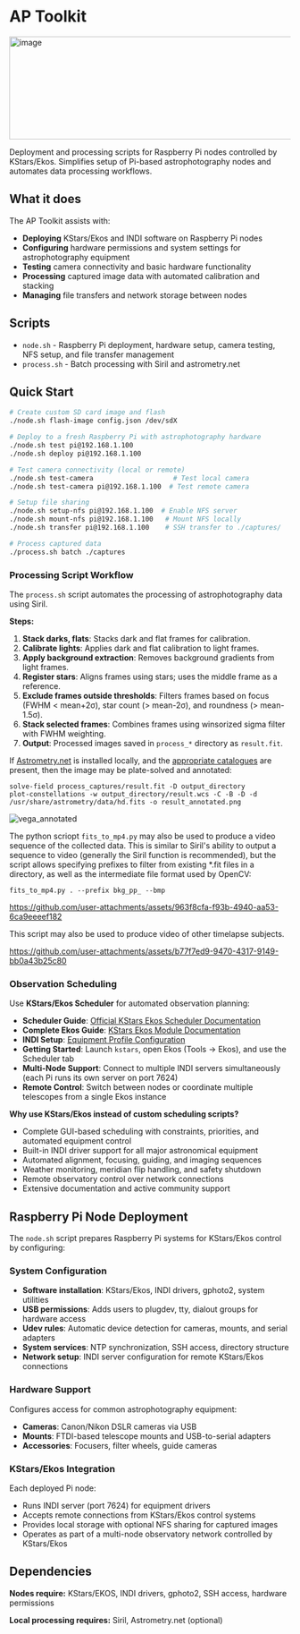# AP Toolkit
<img width="1023" height="184" alt="image" src="https://github.com/user-attachments/assets/30686937-5d7e-4f97-99aa-d04c38dbb27a" />

Deployment and processing scripts for Raspberry Pi nodes controlled by KStars/Ekos. Simplifies setup of Pi-based astrophotography nodes and automates data processing workflows.

## What it does

The AP Toolkit assists with:
- **Deploying** KStars/Ekos and INDI software on Raspberry Pi nodes
- **Configuring** hardware permissions and system settings for astrophotography equipment
- **Testing** camera connectivity and basic hardware functionality
- **Processing** captured image data with automated calibration and stacking
- **Managing** file transfers and network storage between nodes

## Scripts

- `node.sh` - Raspberry Pi deployment, hardware setup, camera testing, NFS setup, and file transfer management
- `process.sh` - Batch processing with Siril and astrometry.net

## Quick Start

```bash
# Create custom SD card image and flash
./node.sh flash-image config.json /dev/sdX

# Deploy to a fresh Raspberry Pi with astrophotography hardware
./node.sh test pi@192.168.1.100
./node.sh deploy pi@192.168.1.100

# Test camera connectivity (local or remote)
./node.sh test-camera                    # Test local camera
./node.sh test-camera pi@192.168.1.100  # Test remote camera

# Setup file sharing
./node.sh setup-nfs pi@192.168.1.100  # Enable NFS server
./node.sh mount-nfs pi@192.168.1.100   # Mount NFS locally
./node.sh transfer pi@192.168.1.100    # SSH transfer to ./captures/

# Process captured data
./process.sh batch ./captures
```

### Processing Script Workflow

The `process.sh` script automates the processing of astrophotography data using Siril.

**Steps:**
1. **Stack darks, flats**: Stacks dark and flat frames for calibration.
2. **Calibrate lights**: Applies dark and flat calibration to light frames.
3. **Apply background extraction**: Removes background gradients from light frames.
4. **Register stars**: Aligns frames using stars; uses the middle frame as a reference.
5. **Exclude frames outside thresholds**: Filters frames based on focus (FWHM < mean+2σ), star count (> mean-2σ), and roundness (> mean-1.5σ).
6. **Stack selected frames**: Combines frames using winsorized sigma filter with FWHM weighting.
7. **Output**: Processed images saved in `process_*` directory as `result.fit`.


If [Astrometry.net](https://github.com/dstndstn/astrometry.net) is installed locally, and the [appropriate catalogues](https://data.astrometry.net/) are present, then the image may be plate-solved and annotated:

```
solve-field process_captures/result.fit -D output_directory
plot-constellations -w output_directory/result.wcs -C -B -D -d /usr/share/astrometry/data/hd.fits -o result_annotated.png
```

![vega_annotated](https://github.com/user-attachments/assets/ad95bc30-6890-4387-aa52-e76f42f8c2a6)

The python scriopt `fits_to_mp4.py` may also be used to produce a video sequence of the collected data. This is similar to Siril's ability to output a sequence to video (generally the Siril function is recommended), but the script allows specifying prefixes to filter from existing *.fit files in a directory, as well as the intermediate file format used by OpenCV:

```
fits_to_mp4.py . --prefix bkg_pp_ --bmp
```

https://github.com/user-attachments/assets/963f8cfa-f93b-4940-aa53-6ca9eeeef182

This script may also be used to produce video of other timelapse subjects.

https://github.com/user-attachments/assets/b77f7ed9-9470-4317-9149-bb0a43b25c80

### Observation Scheduling

Use **KStars/Ekos Scheduler** for automated observation planning:

- **Scheduler Guide**: [Official KStars Ekos Scheduler Documentation](https://docs.kde.org/trunk5/en/kstars/kstars/ekos-scheduler.html)
- **Complete Ekos Guide**: [KStars Ekos Module Documentation](https://docs.kde.org/trunk5/en/kstars/kstars/ekos.html)
- **INDI Setup**: [Equipment Profile Configuration](https://docs.kde.org/trunk5/en/kstars/kstars/ekos-profile-wizard.html)
- **Getting Started**: Launch `kstars`, open Ekos (Tools → Ekos), and use the Scheduler tab
- **Multi-Node Support**: Connect to multiple INDI servers simultaneously (each Pi runs its own server on port 7624)
- **Remote Control**: Switch between nodes or coordinate multiple telescopes from a single Ekos instance

**Why use KStars/Ekos instead of custom scheduling scripts?**
- Complete GUI-based scheduling with constraints, priorities, and automated equipment control
- Built-in INDI driver support for all major astronomical equipment
- Automated alignment, focusing, guiding, and imaging sequences
- Weather monitoring, meridian flip handling, and safety shutdown
- Remote observatory control over network connections
- Extensive documentation and active community support

## Raspberry Pi Node Deployment

The `node.sh` script prepares Raspberry Pi systems for KStars/Ekos control by configuring:

### System Configuration
- **Software installation**: KStars/Ekos, INDI drivers, gphoto2, system utilities
- **USB permissions**: Adds users to plugdev, tty, dialout groups for hardware access
- **Udev rules**: Automatic device detection for cameras, mounts, and serial adapters
- **System services**: NTP synchronization, SSH access, directory structure
- **Network setup**: INDI server configuration for remote KStars/Ekos connections

### Hardware Support
Configures access for common astrophotography equipment:
- **Cameras**: Canon/Nikon DSLR cameras via USB
- **Mounts**: FTDI-based telescope mounts and USB-to-serial adapters
- **Accessories**: Focusers, filter wheels, guide cameras

### KStars/Ekos Integration
Each deployed Pi node:
- Runs INDI server (port 7624) for equipment drivers
- Accepts remote connections from KStars/Ekos control systems
- Provides local storage with optional NFS sharing for captured images
- Operates as part of a multi-node observatory network controlled by KStars/Ekos

## Dependencies

**Nodes require:** KStars/EKOS, INDI drivers, gphoto2, SSH access, hardware permissions

**Local processing requires:** Siril, Astrometry.net (optional)
